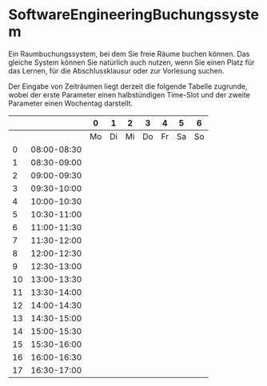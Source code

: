 # SoftwareEngineeringBuchungssystem
Ein Raumbuchungssystem, bei dem Sie freie Räume buchen können. Das gleiche System können Sie natürlich auch nutzen, wenn Sie einen Platz für das Lernen, für die Abschlussklausur oder zur Vorlesung suchen.

Der Eingabe von Zeiträumen liegt derzeit die folgende Tabelle zugrunde, wobei der erste Parameter einen halbstündigen Time-Slot und der zweite Parameter einen Wochentag darstellt.

|   |           | 0 | 1 | 2 | 3 | 4 | 5 | 6 |
|---|-----------|---|---|---|---|---|---|---|
|   |           | Mo| Di| Mi| Do| Fr| Sa| So|
| 0 |08:00-08:30||||||||
| 1 |08:30-09:00||||||||
| 2 |09:00-09:30||||||||
| 3 |09:30-10:00||||||||
| 4 |10:00-10:30||||||||
| 5 |10:30-11:00||||||||
| 6 |11:00-11:30||||||||
| 7 |11:30-12:00||||||||
| 8 |12:00-12:30||||||||
| 9 |12:30-13:00||||||||
|10 |13:00-13:30||||||||
|11 |13:30-14:00||||||||
|12 |14:00-14:30||||||||
|13 |14:30-15:00||||||||
|14 |15:00-15:30||||||||
|15 |15:30-16:00||||||||
|16 |16:00-16:30||||||||
|17 |16:30-17:00||||||||
